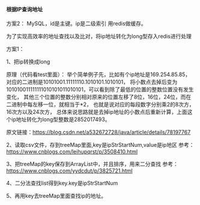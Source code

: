 #### 根据IP查询地址

方案2：
MySQL，id是主键。ip是二级索引
用redis做缓存。

为了实现高效率的地址查找以及比对，将ip地址转化为long型存入redis进行处理


方案1：

1、把ip转换成long

原理（代码看test里面）：
举个简单例子先，比如有个ip地址是169.254.85.85，对应的二进制是10101001.11111110.1010101.1010101，
将小数点去掉后变为101010011111111010101011010101，可以看到除了最低的位置的整数位置没有发生变化，
其他三个位置的整数分别相对原来的位置左移了8位，16位，24位，而在二进制中每左移一位，就相当于*2，
也就是说对应的每段数字分别乘2的8次方，16次方以及24次方，
总体来说思路就是去掉ip地址的小数点后重新计算，上面这个ip地址转化为long型整数是2852017493。


原文链接：https://blog.csdn.net/a532672728/java/article/details/78197767


2、读取csv文件，存到treeMap里面,key是ipStrStartNum,value是ip地区
参考：https://www.cnblogs.com/leihupqrst/p/3508410.html   

3、把treeMap的key保存到ArrayList中，并且排序，用来二分查找
参考：https://www.cnblogs.com/yydcdut/p/3825721.html


4、二分法查找list得到key.key是ipStrStartNum
      
      
5、再用key去treeMap里面查找ip的地址。